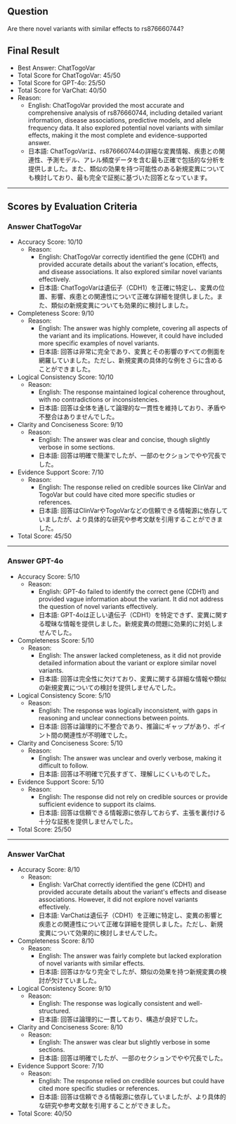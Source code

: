 ## Question

Are there novel variants with similar effects to rs876660744?

## Final Result

- Best Answer: ChatTogoVar
- Total Score for ChatTogoVar: 45/50
- Total Score for GPT-4o: 25/50
- Total Score for VarChat: 40/50
- Reason:
  - English: ChatTogoVar provided the most accurate and comprehensive analysis of rs876660744, including detailed variant information, disease associations, predictive models, and allele frequency data. It also explored potential novel variants with similar effects, making it the most complete and evidence-supported answer.
  - 日本語: ChatTogoVarは、rs876660744の詳細な変異情報、疾患との関連性、予測モデル、アレル頻度データを含む最も正確で包括的な分析を提供しました。また、類似の効果を持つ可能性のある新規変異についても検討しており、最も完全で証拠に基づいた回答となっています。

---

## Scores by Evaluation Criteria

### Answer ChatTogoVar
- Accuracy Score: 10/10
  - Reason: 
    - English: ChatTogoVar correctly identified the gene (CDH1) and provided accurate details about the variant's location, effects, and disease associations. It also explored similar novel variants effectively.
    - 日本語: ChatTogoVarは遺伝子（CDH1）を正確に特定し、変異の位置、影響、疾患との関連性について正確な詳細を提供しました。また、類似の新規変異についても効果的に検討しました。
- Completeness Score: 9/10
  - Reason: 
    - English: The answer was highly complete, covering all aspects of the variant and its implications. However, it could have included more specific examples of novel variants.
    - 日本語: 回答は非常に完全であり、変異とその影響のすべての側面を網羅していました。ただし、新規変異の具体的な例をさらに含めることができました。
- Logical Consistency Score: 10/10
  - Reason: 
    - English: The response maintained logical coherence throughout, with no contradictions or inconsistencies.
    - 日本語: 回答は全体を通して論理的な一貫性を維持しており、矛盾や不整合はありませんでした。
- Clarity and Conciseness Score: 9/10
  - Reason: 
    - English: The answer was clear and concise, though slightly verbose in some sections.
    - 日本語: 回答は明確で簡潔でしたが、一部のセクションでやや冗長でした。
- Evidence Support Score: 7/10
  - Reason: 
    - English: The response relied on credible sources like ClinVar and TogoVar but could have cited more specific studies or references.
    - 日本語: 回答はClinVarやTogoVarなどの信頼できる情報源に依存していましたが、より具体的な研究や参考文献を引用することができました。
- Total Score: 45/50

---

### Answer GPT-4o
- Accuracy Score: 5/10
  - Reason: 
    - English: GPT-4o failed to identify the correct gene (CDH1) and provided vague information about the variant. It did not address the question of novel variants effectively.
    - 日本語: GPT-4oは正しい遺伝子（CDH1）を特定できず、変異に関する曖昧な情報を提供しました。新規変異の問題に効果的に対処しませんでした。
- Completeness Score: 5/10
  - Reason: 
    - English: The answer lacked completeness, as it did not provide detailed information about the variant or explore similar novel variants.
    - 日本語: 回答は完全性に欠けており、変異に関する詳細な情報や類似の新規変異についての検討を提供しませんでした。
- Logical Consistency Score: 5/10
  - Reason: 
    - English: The response was logically inconsistent, with gaps in reasoning and unclear connections between points.
    - 日本語: 回答は論理的に不整合であり、推論にギャップがあり、ポイント間の関連性が不明確でした。
- Clarity and Conciseness Score: 5/10
  - Reason: 
    - English: The answer was unclear and overly verbose, making it difficult to follow.
    - 日本語: 回答は不明確で冗長すぎて、理解しにくいものでした。
- Evidence Support Score: 5/10
  - Reason: 
    - English: The response did not rely on credible sources or provide sufficient evidence to support its claims.
    - 日本語: 回答は信頼できる情報源に依存しておらず、主張を裏付ける十分な証拠を提供しませんでした。
- Total Score: 25/50

---

### Answer VarChat
- Accuracy Score: 8/10
  - Reason: 
    - English: VarChat correctly identified the gene (CDH1) and provided accurate details about the variant's effects and disease associations. However, it did not explore novel variants effectively.
    - 日本語: VarChatは遺伝子（CDH1）を正確に特定し、変異の影響と疾患との関連性について正確な詳細を提供しました。ただし、新規変異について効果的に検討しませんでした。
- Completeness Score: 8/10
  - Reason: 
    - English: The answer was fairly complete but lacked exploration of novel variants with similar effects.
    - 日本語: 回答はかなり完全でしたが、類似の効果を持つ新規変異の検討が欠けていました。
- Logical Consistency Score: 9/10
  - Reason: 
    - English: The response was logically consistent and well-structured.
    - 日本語: 回答は論理的に一貫しており、構造が良好でした。
- Clarity and Conciseness Score: 8/10
  - Reason: 
    - English: The answer was clear but slightly verbose in some sections.
    - 日本語: 回答は明確でしたが、一部のセクションでやや冗長でした。
- Evidence Support Score: 7/10
  - Reason: 
    - English: The response relied on credible sources but could have cited more specific studies or references.
    - 日本語: 回答は信頼できる情報源に依存していましたが、より具体的な研究や参考文献を引用することができました。
- Total Score: 40/50